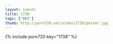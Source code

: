 ```yaml
--- 
layout: sieutv
title: 1738
tags: ["001"]
thumb: http://porn720.net/video/1738/poster.jpg
---
```

{% include porn720 key="1738" %} 
